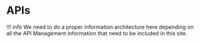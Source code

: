 # APIs

!!! info
    We need to do a proper information architecture here depending on all the API Management information that need to be included in this site.

